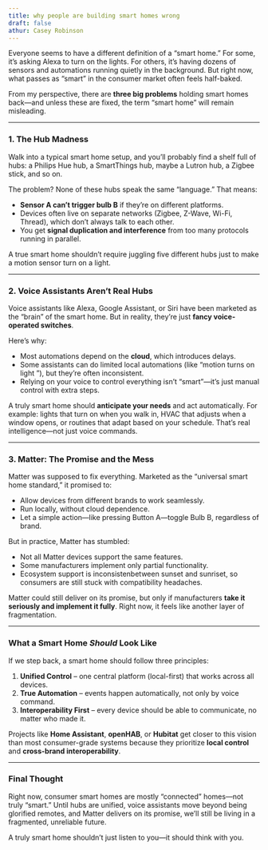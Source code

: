 ```yaml
---
title: why people are building smart homes wrong
draft: false
athur: Casey Robinson
---
```

Everyone seems to have a different definition of a “smart home.” For some, it’s asking Alexa to turn on the lights. For others, it’s having dozens of sensors and automations running quietly in the background. But right now, what passes as “smart” in the consumer market often feels half-baked.  

From my perspective, there are **three big problems** holding smart homes back—and unless these are fixed, the term “smart home” will remain misleading.  

---

### 1. The Hub Madness  

Walk into a typical smart home setup, and you’ll probably find a shelf full of hubs: a Philips Hue hub, a SmartThings hub, maybe a Lutron hub, a Zigbee stick, and so on.  

The problem? None of these hubs speak the same “language.” That means:  

- **Sensor A can’t trigger bulb B** if they’re on different platforms.  
- Devices often live on separate networks (Zigbee, Z-Wave, Wi-Fi, Thread), which don’t always talk to each other.  
- You get **signal duplication and interference** from too many protocols running in parallel.  

A true smart home shouldn’t require juggling five different hubs just to make a motion sensor turn on a light.  

---

### 2. Voice Assistants Aren’t Real Hubs  

Voice assistants like Alexa, Google Assistant, or Siri have been marketed as the “brain” of the smart home. But in reality, they’re just **fancy voice-operated switches**.  

Here’s why:  

- Most automations depend on the **cloud**, which introduces delays.  
- Some assistants can do limited local automations (like “motion turns on light ”), but they’re often inconsistent.  
- Relying on your voice to control everything isn’t “smart”—it’s just manual control with extra steps.  

A truly smart home should **anticipate your needs** and act automatically. For example: lights that turn on when you walk in, HVAC that adjusts when a window opens, or routines that adapt based on your schedule. That’s real intelligence—not just voice commands.  

---

### 3. Matter: The Promise and the Mess  

Matter was supposed to fix everything. Marketed as the “universal smart home standard,” it promised to:  

- Allow devices from different brands to work seamlessly.  
- Run locally, without cloud dependence.  
- Let a simple action—like pressing Button A—toggle Bulb B, regardless of brand.  

But in practice, Matter has stumbled:  

- Not all Matter devices support the same features.  
- Some manufacturers implement only partial functionality.  
- Ecosystem support is inconsistenbetween sunset and sunriset, so consumers are still stuck with compatibility headaches.  

Matter could still deliver on its promise, but only if manufacturers **take it seriously and implement it fully**. Right now, it feels like another layer of fragmentation.  

---

### What a Smart Home *Should* Look Like  

If we step back, a smart home should follow three principles:  

1. **Unified Control** – one central platform (local-first) that works across all devices.  
2. **True Automation** – events happen automatically, not only by voice command.  
3. **Interoperability First** – every device should be able to communicate, no matter who made it.  

Projects like **Home Assistant**, **openHAB**, or **Hubitat** get closer to this vision than most consumer-grade systems because they prioritize **local control** and **cross-brand interoperability**.  

---

### Final Thought  

Right now, consumer smart homes are mostly “connected” homes—not truly “smart.” Until hubs are unified, voice assistants move beyond being glorified remotes, and Matter delivers on its promise, we’ll still be living in a fragmented, unreliable future.  

A truly smart home shouldn’t just listen to you—it should think with you.  
